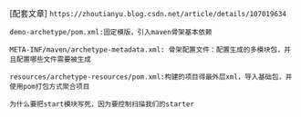 [配套文章]
`https://zhoutianyu.blog.csdn.net/article/details/107019634`

`demo-archetype/pom.xml:固定模版，引入maven骨架基本依赖`

`META-INF/maven/archetype-metadata.xml:
    骨架配置文件：配置生成的多模块包，并且配置哪些文件需要被生成`
    
`resources/archetype-resources/pom.xml:构建的项目得最外层xml，导入基础包，并使用pom打包方式聚合项目`

`为什么要把start模块写死，因为要控制扫描我们的starter`
    
    
    
    
